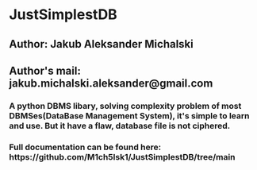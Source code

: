 <h1>JustSimplestDB</h1>
<h2>Author: Jakub Aleksander Michalski</h2>
<h2>Author's mail: jakub.michalski.aleksander@gmail.com</h2>
<h3>A python DBMS libary, solving complexity problem of most DBMSes(DataBase Management System), it's simple to learn and use.
But it have a flaw, database file is not ciphered.</h3>
<h3>Full documentation can be found here: https://github.com/M1ch5lsk1/JustSimplestDB/tree/main</h3>
